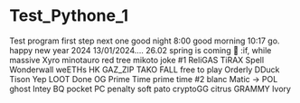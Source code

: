 # Test_Pythone_1
Test program
first step
next one
good night
8:00
good morning
10:17
go.
happy new year 2024
13/01/2024....
26.02 spring is coming
🎁
:if, while massive
Xyro 
minotauro
red tree
mikoto
joke #1
ReliGAS
TiRAX
Spell
Wonderwall
weETHs
HK
GAZ_ZIP
TAKO FALL
free to play
Orderly
DDuck
Tison
Yep
LOOT
Done
OG
Prime Time
prime time #2
blanc
Matic -> POL
ghost
Intey
BQ
pocket PC
penalty
soft
pato
cryptoGG
citrus
GRAMMY
Ivory 
